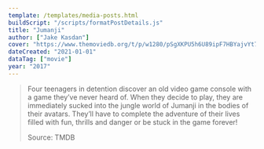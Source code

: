 ```yaml
---
template: /templates/media-posts.html
buildScript: "/scripts/formatPostDetails.js"
title: "Jumanji"
author: ["Jake Kasdan"]
cover: "https://www.themoviedb.org/t/p/w1280/pSgXKPU5h6U89ipF7HBYajvYt7j.jpg"
dateCreated: "2021-01-01"
dataTag: ["movie"]
year: "2017"
---
```


> Four teenagers in detention discover an old video game console with a game they’ve never heard of. When they decide to play, they are immediately sucked into the jungle world of Jumanji in the bodies of their avatars. They’ll have to complete the adventure of their lives filled with fun, thrills and danger or be stuck in the game forever!
>
> Source: TMDB

